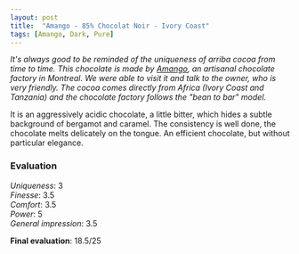 ```yaml
---
layout: post
title:  "Amango - 85% Chocolat Noir - Ivory Coast"
tags: [Amango, Dark, Pure] 
---
```


_It's always good to be reminded of the uniqueness of arriba cocoa from time to time.
This chocolate is made by [Amango](https://www.amangocacao.com/), an artisanal chocolate factory in Montreal. We were able to visit it and talk to the owner, who is very friendly. The cocoa comes directly from Africa (Ivory Coast and Tanzania) and the chocolate factory follows the "bean to bar" model._

It is an aggressively acidic chocolate, a little bitter, which hides a subtle background of bergamot and caramel. The consistency is well done, the chocolate melts delicately on the tongue. 
An efficient chocolate, but without particular elegance.


### Evaluation

_Uniqueness_: 3  
_Finesse_: 3.5  
_Comfort_: 3.5  
_Power_: 5  
_General impression_: 3.5

**Final evaluation**: 18.5/25